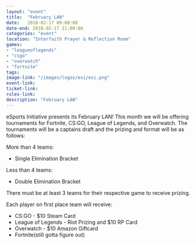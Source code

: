 ```yaml
---
layout: "event"
title:  "February LAN"
date:   2018-02-17 09:00:00
date-end: 2018-02-17 21:00:00
categories: "event"
location: "Interfaith Prayer & Reflection Room"
games:
- "leagueoflegends"
- "csgo"
- "overwatch"
- "fortnite"
tags:
image-link: "/images/logos/esi/esi.png"
event-link:
ticket-link:
rules-link:
description: "February LAN"
---
```


eSports Initiative presents its February LAN!  This month we will be offering tournaments for Fortnite, CS:GO, League of Legends, and Overwatch.  The tournaments will be a captains draft and the prizing and format will be as follows:

  More than 4 teams:

  * Single Elimination Bracket

  Less than 4 teams:

  * Double Elimination Bracket

  There must be at least 3 teams for their respective game to receive prizing.

  Each player on first place team will receive:

  * CS:GO - $10 Steam Card
  * League of Legends - Riot Prizing and $10 RP Card
  * Overwatch - $10 Amazon Giftcard
  * Fortnite(still gotta figure out)
